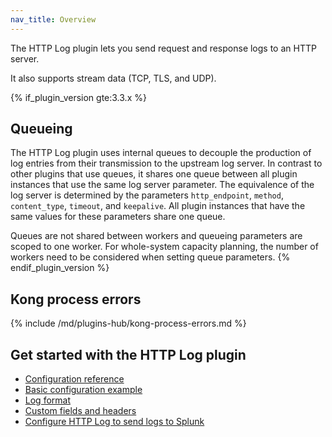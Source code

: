 ```yaml
---
nav_title: Overview
---
```


The HTTP Log plugin lets you send request and response logs to an HTTP server.

It also supports stream data (TCP, TLS, and UDP).

{% if_plugin_version gte:3.3.x %}
## Queueing

The HTTP Log plugin uses internal queues to decouple the production of
log entries from their transmission to the upstream log server.  In
contrast to other plugins that use queues, it shares one queue
between all plugin instances that use the same log server parameter.
The equivalence of the log server is determined by the parameters
`http_endpoint`, `method`, `content_type`, `timeout`, and `keepalive`.
All plugin instances that have the same values for these parameters
share one queue.

Queues are not shared between workers and queueing parameters are
scoped to one worker.  For whole-system capacity planning, the number
of workers need to be considered when setting queue parameters.
{% endif_plugin_version %}

## Kong process errors

{% include /md/plugins-hub/kong-process-errors.md %}

## Get started with the HTTP Log plugin
* [Configuration reference](/hub/kong-inc/http-log/configuration/)
* [Basic configuration example](/hub/kong-inc/http-log/how-to/basic-example/)
* [Log format](/hub/kong-inc/http-log/log-format/)
* [Custom fields and headers](/hub/kong-inc/http-log/using-custom-fields/)
* [Configure HTTP Log to send logs to Splunk](/hub/kong-inc/http-log/how-to/splunk/)
